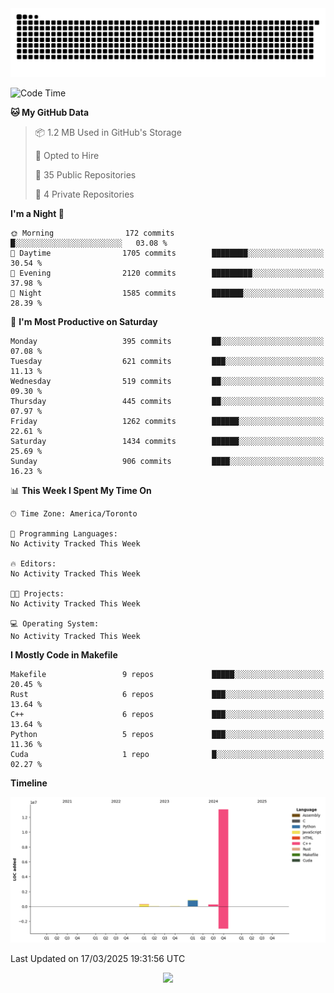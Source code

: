 <picture>
  <source media="(prefers-color-scheme: dark)" srcset="https://raw.githubusercontent.com/kkli08/kkli08/output/github-contribution-grid-snake-dark.svg">
  <source media="(prefers-color-scheme: light)" srcset="https://raw.githubusercontent.com/kkli08/kkli08/output/github-contribution-grid-snake.svg">
  <img alt="github contribution grid snake animation" src="https://raw.githubusercontent.com/kkli08/kkli08/output/github-contribution-grid-snake.svg">
</picture>


<!--START_SECTION:waka-->
![Code Time](http://img.shields.io/badge/Code%20Time-124%20hrs%2022%20mins-blue)

**🐱 My GitHub Data** 

> 📦 1.2 MB Used in GitHub's Storage 
 > 
> 💼 Opted to Hire
 > 
> 📜 35 Public Repositories 
 > 
> 🔑 4 Private Repositories 
 > 
**I'm a Night 🦉** 

```text
🌞 Morning                172 commits         █░░░░░░░░░░░░░░░░░░░░░░░░   03.08 % 
🌆 Daytime                1705 commits        ████████░░░░░░░░░░░░░░░░░   30.54 % 
🌃 Evening                2120 commits        █████████░░░░░░░░░░░░░░░░   37.98 % 
🌙 Night                  1585 commits        ███████░░░░░░░░░░░░░░░░░░   28.39 % 
```
📅 **I'm Most Productive on Saturday** 

```text
Monday                   395 commits         ██░░░░░░░░░░░░░░░░░░░░░░░   07.08 % 
Tuesday                  621 commits         ███░░░░░░░░░░░░░░░░░░░░░░   11.13 % 
Wednesday                519 commits         ██░░░░░░░░░░░░░░░░░░░░░░░   09.30 % 
Thursday                 445 commits         ██░░░░░░░░░░░░░░░░░░░░░░░   07.97 % 
Friday                   1262 commits        ██████░░░░░░░░░░░░░░░░░░░   22.61 % 
Saturday                 1434 commits        ██████░░░░░░░░░░░░░░░░░░░   25.69 % 
Sunday                   906 commits         ████░░░░░░░░░░░░░░░░░░░░░   16.23 % 
```


📊 **This Week I Spent My Time On** 

```text
🕑︎ Time Zone: America/Toronto

💬 Programming Languages: 
No Activity Tracked This Week

🔥 Editors: 
No Activity Tracked This Week

🐱‍💻 Projects: 
No Activity Tracked This Week

💻 Operating System: 
No Activity Tracked This Week
```

**I Mostly Code in Makefile** 

```text
Makefile                 9 repos             █████░░░░░░░░░░░░░░░░░░░░   20.45 % 
Rust                     6 repos             ███░░░░░░░░░░░░░░░░░░░░░░   13.64 % 
C++                      6 repos             ███░░░░░░░░░░░░░░░░░░░░░░   13.64 % 
Python                   5 repos             ███░░░░░░░░░░░░░░░░░░░░░░   11.36 % 
Cuda                     1 repo              █░░░░░░░░░░░░░░░░░░░░░░░░   02.27 % 
```



**Timeline**

![Lines of Code chart](https://raw.githubusercontent.com/kkli08/kkli08/main/assets/bar_graph.png)


 Last Updated on 17/03/2025 19:31:56 UTC
<!--END_SECTION:waka-->


<div align="center">
    <img  src="https://github-readme-streak-stats.herokuapp.com/?user=kkli08&theme=cobalt" />
</div>

<br/>
<br/>
<br/>
